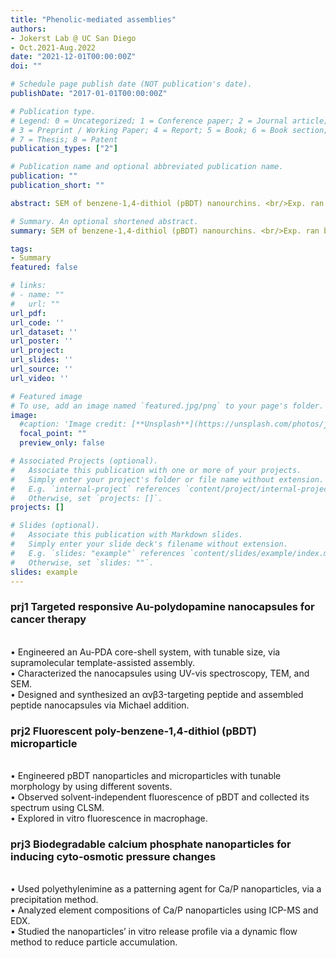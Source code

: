 ```yaml
---
title: "Phenolic-mediated assemblies"
authors:
- Jokerst Lab @ UC San Diego
- Oct.2021-Aug.2022
date: "2021-12-01T00:00:00Z"
doi: ""

# Schedule page publish date (NOT publication's date).
publishDate: "2017-01-01T00:00:00Z"

# Publication type.
# Legend: 0 = Uncategorized; 1 = Conference paper; 2 = Journal article;
# 3 = Preprint / Working Paper; 4 = Report; 5 = Book; 6 = Book section;
# 7 = Thesis; 8 = Patent
publication_types: ["2"]

# Publication name and optional abbreviated publication name.
publication: ""
publication_short: ""

abstract: SEM of benzene-1,4-dithiol (pBDT) nanourchins. <br/>Exp. ran by Yi, mentored by Dr Jiajing Zhou.

# Summary. An optional shortened abstract.
summary: SEM of benzene-1,4-dithiol (pBDT) nanourchins. <br/>Exp. ran by Yi, mentored by Dr Jiajing Zhou.

tags:
- Summary
featured: false

# links:
# - name: ""
#   url: ""
url_pdf: 
url_code: ''
url_dataset: ''
url_poster: ''
url_project: 
url_slides: ''
url_source: ''
url_video: ''

# Featured image
# To use, add an image named `featured.jpg/png` to your page's folder. 
image:
  #caption: 'Image credit: [**Unsplash**](https://unsplash.com/photos/jdD8gXaTZsc)'
  focal_point: ""
  preview_only: false

# Associated Projects (optional).
#   Associate this publication with one or more of your projects.
#   Simply enter your project's folder or file name without extension.
#   E.g. `internal-project` references `content/project/internal-project/index.md`.
#   Otherwise, set `projects: []`.
projects: []

# Slides (optional).
#   Associate this publication with Markdown slides.
#   Simply enter your slide deck's filename without extension.
#   E.g. `slides: "example"` references `content/slides/example/index.md`.
#   Otherwise, set `slides: ""`.
slides: example
---
```

### prj1 Targeted responsive Au-polydopamine nanocapsules for cancer therapy
<br/>• Engineered an Au-PDA core-shell system, with tunable size, via supramolecular template-assisted assembly.
<br/>• Characterized the nanocapsules using UV-vis spectroscopy, TEM, and SEM.
<br/>• Designed and synthesized an αvβ3-targeting peptide and assembled peptide nanocapsules via Michael addition.

### prj2 Fluorescent poly-benzene-1,4-dithiol (pBDT) microparticle
<br/>• Engineered pBDT nanoparticles and microparticles with tunable morphology by using different sovents.
<br/>• Observed solvent-independent fluorescence of pBDT and collected its spectrum using CLSM.
<br/>• Explored in vitro fluorescence in macrophage.

### prj3 Biodegradable calcium phosphate nanoparticles for inducing cyto-osmotic pressure changes
<br/>• Used polyethylenimine as a patterning agent for Ca/P nanoparticles, via a precipitation method.
<br/>• Analyzed element compositions of Ca/P nanoparticles using ICP-MS and EDX.
<br/>• Studied the nanoparticles’ in vitro release profile via a dynamic flow method to reduce particle accumulation. 
